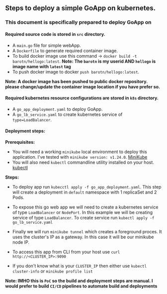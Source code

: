 ## Steps to deploy a simple GoApp on kubernetes. 
### This document is specifically prepared to deploy GoApp on 


#### Required source code is stored in `src` directory.

- A `main.go` file for simple webApp.
- A `Dockerfile` to generate required container image.
- To build docker image use this command -> `docker build -t barotn/hellogo:latest`. 
**Note: The `barotn` is my userid AND `hellogo` is image name with `latest` tag**
- To push docker image to docker `push barotn/hellogo:latest`.

**Note: A docker image has been pushed to public docker repository. please change/update the container image location if you have prefer so.**

#### Required kubernetes resource configurations are stored in `k8s` directory.

- A `go_app_deployment.yaml` to deploy GoApp. 
- A `go_lb_service.yaml` to create kubernetes service of `type=LoadBalancer`. 

#### Deployment steps:
**Prerequisites:**
- You will need a working `minikube` local environment to deploy this application. I've tested with `minikube version: v1.24.0`. [MiniKube](https://minikube.sigs.k8s.io/docs/start/)
- You will also need `kubectl` commandline utility installed on your host. [kubectl](https://kubernetes.io/docs/tasks/tools/install-kubectl-macos/)

**Steps:**
- To deploy app run `kubecctl apply -f go_app_deployment.yaml`. This step will create a deployment in `default` namespace with 1 replicaSet and 2 Pods.
- To expose this go web app we will need to create a kubernetes service of type `LoadBalancer` or `NodePort`. In this example we will be creating service of type `LoadBalancer`. To create service run `kubectl apply -f go_lb_service.yaml`
- Finally we will run `minikube tunnel` which creates a foreground proces. It uses the cluster's IP as a gateway. In this case it will be our minikube node IP.
- To access this app from CLI from your host use `curl http://<CLUSTER_IP>:9090`

- If you don't know what is your `CLUSTER_IP` then either use `kubectl cluster-info` or `minikube profile list` 

**Note: IMHO this is `PoC` so the build and deployment steps are manual. I would prefer to build `CI/CD` pipelines to automate build and deployments**
